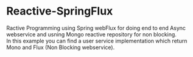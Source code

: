 # Reactive-SpringFlux 

Ractive Programming using Spring webFlux for doing end to end Async webservice and usning Mongo reactive repository for non blocking.  
In this example you can find a user service implementation which return Mono and Flux (Non Blocking webservice).
